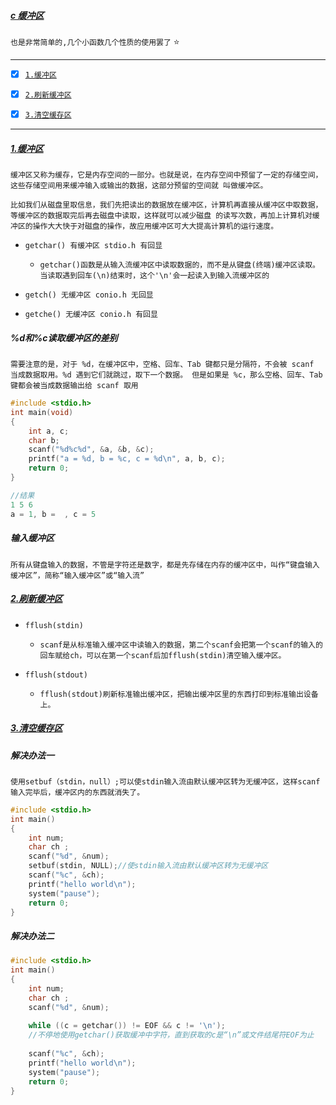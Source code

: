 ##### [c 缓冲区](#top) <b id="top"></b>
`也是非常简单的,几个小函数几个性质的使用罢了` :star:

------

- [x] [`1.缓冲区`](#target1)
- [x] [`2.刷新缓冲区`](#target2)
- [x] [`3.清空缓存区`](#target3)


------

##### [1.缓冲区](#top) <b id="target1"></b>
`缓冲区又称为缓存，它是内存空间的一部分。也就是说，在内存空间中预留了一定的存储空间，这些存储空间用来缓冲输入或输出的数据，这部分预留的空间就
叫做缓冲区。`

`比如我们从磁盘里取信息，我们先把读出的数据放在缓冲区，计算机再直接从缓冲区中取数据，等缓冲区的数据取完后再去磁盘中读取，这样就可以减少磁盘
的读写次数，再加上计算机对缓冲区的操作大大快于对磁盘的操作，故应用缓冲区可大大提高计算机的运行速度。`

* `getchar() 有缓冲区 stdio.h 有回显`
  * `getchar()函数是从输入流缓冲区中读取数据的，而不是从键盘(终端)缓冲区读取。当读取遇到回车(\n)结束时，这个'\n'会一起读入到输入流缓冲区的`
* `getch() 无缓冲区 conio.h 无回显`

* `getche() 无缓冲区 conio.h 有回显`
#####  %d和%c读取缓冲区的差别
`需要注意的是，对于 %d，在缓冲区中，空格、回车、Tab 键都只是分隔符，不会被 scanf 当成数据取用。%d 遇到它们就跳过，取下一个数据。
但是如果是 %c，那么空格、回车、Tab 键都会被当成数据输出给 scanf 取用`
```c
#include <stdio.h>
int main(void)
{
    int a, c;
    char b;
    scanf("%d%c%d", &a, &b, &c);
    printf("a = %d, b = %c, c = %d\n", a, b, c);
    return 0;
}

//结果
1 5 6
a = 1, b =  , c = 5
```
##### 输入缓冲区
`所有从键盘输入的数据，不管是字符还是数字，都是先存储在内存的缓冲区中，叫作“键盘输入缓冲区”，简称“输入缓冲区”或“输入流”`

##### [2.刷新缓冲区](#top) <b id="target2"></b>
* `fflush(stdin)`
  * `scanf是从标准输入缓冲区中读输入的数据，第二个scanf会把第一个scanf的输入的回车赋给ch，可以在第一个scanf后加fflush(stdin)清空输入缓冲区。 `

* `fflush(stdout)`
  * `fflush(stdout)刷新标准输出缓冲区，把输出缓冲区里的东西打印到标准输出设备上。`
  
##### [3.清空缓存区](#top) <b id="target3"></b>

##### 解决办法一
`使用setbuf（stdin，null）;可以使stdin输入流由默认缓冲区转为无缓冲区，这样scanf输入完毕后，缓冲区内的东西就消失了。`
```c
#include <stdio.h>  
int main()  
{  
    int num;  
    char ch ;  
    scanf("%d", &num);  
    setbuf(stdin, NULL);//使stdin输入流由默认缓冲区转为无缓冲区  
    scanf("%c", &ch);  
    printf("hello world\n");  
    system("pause");  
    return 0;  
}
```
##### 解决办法二
```c
#include <stdio.h>  
int main()  
{  
    int num;  
    char ch ;  
    scanf("%d", &num);  
    
    while ((c = getchar()) != EOF && c != '\n');
    //不停地使用getchar()获取缓冲中字符，直到获取的c是“\n”或文件结尾符EOF为止  
    
    scanf("%c", &ch);  
    printf("hello world\n");  
    system("pause");  
    return 0;  
}
```
